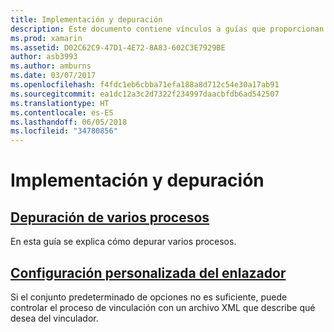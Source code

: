 ```yaml
---
title: Implementación y depuración
description: Este documento contiene vínculos a guías que proporcionan detalles sobre cómo trabajar con la depuración de varios procesos y configuraciones del vinculador personalizadas.
ms.prod: xamarin
ms.assetid: D02C62C9-47D1-4E72-8A83-602C3E7929BE
author: asb3993
ms.author: amburns
ms.date: 03/07/2017
ms.openlocfilehash: f4fdc1eb6cbba71efa188a8d712c54e30a17ab91
ms.sourcegitcommit: ea1dc12a3c2d7322f234997daacbfdb6ad542507
ms.translationtype: HT
ms.contentlocale: es-ES
ms.lasthandoff: 06/05/2018
ms.locfileid: "34780856"
---
```

# <a name="deployment--debugging"></a>Implementación y depuración

## <a name="multi-process-debuggingmulti-process-debuggingmd"></a>[Depuración de varios procesos](multi-process-debugging.md)

En esta guía se explica cómo depurar varios procesos.

## <a name="custom-linker-configurationlinkermd"></a>[Configuración personalizada del enlazador](linker.md)

Si el conjunto predeterminado de opciones no es suficiente, puede controlar el proceso de vinculación con un archivo XML que describe qué desea del vinculador.

